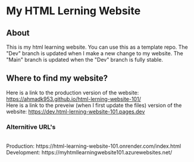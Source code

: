 # My HTML Lerning Website
## About
This is my html learning website. You can use this as a template repo.
The "Dev" branch is updated when I make a new change to my website. The "Main" branch is updated when the "Dev" branch is fully stable.
## Where to find my website?
Here is a link to the production version of the website: https://ahmadk953.github.io/html-lerning-website-101/
<br>
Here is a link to the preveiw (when I first update the files) version of the website: https://dev.html-lerning-website-101.pages.dev

### Alternitive URL's

<br>
Production: https://html-learning-website-101.onrender.com/index.html
<br>
Development: https://myhtmllearningwebsite101.azurewebsites.net/
